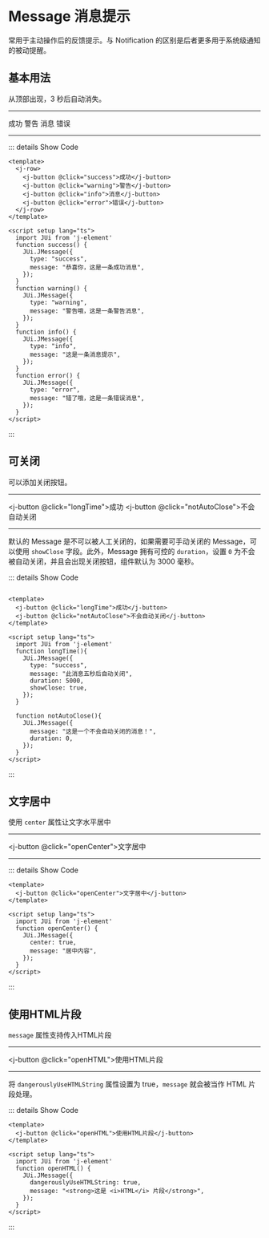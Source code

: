 <script setup lang="ts">
  import JUi from '../dist/j-element.js'
  function success() {
  JUi.JMessage({
      type: "success",
      message: "恭喜你，这是一条成功消息",
    });
  }
  function warning() {
    JUi.JMessage({
      type: "warning",
      message: "警告哦，这是一条警告消息",
    });
  }
  function info() {
    JUi.JMessage({
      type: "info",
      message: "这是一条消息提示",
    });
  }
  function error() {
    JUi.JMessage({
      type: "error",
      message: "错了哦，这是一条错误消息",
    });
  }
  function openHTML() {
    JUi.JMessage({
      dangerouslyUseHTMLString: true,
      message: "<strong>这是 <i>HTML</i> 片段</strong>",
    });
  }

  function openCenter() {
    JUi.JMessage({
      message: "居中内容",
      center: true,
    });
  }

  function longTime(){
    JUi.JMessage({
      type: "success",
      message: "此消息五秒后自动关闭",
      duration: 5000,
      showClose: true,
    });
  }

  function notAutoClose(){
    JUi.JMessage({
      message: "这是一个不会自动关闭的消息！",
      duration: 0,
    });
  }
</script>

# Message 消息提示

常用于主动操作后的反馈提示。与 Notification 的区别是后者更多用于系统级通知的被动提醒。

## 基本用法

从顶部出现，3 秒后自动消失。

<hr />

<j-row>
  <j-button @click="success">成功</j-button>
  <j-button @click="warning">警告</j-button>
  <j-button @click="info">消息</j-button>
  <j-button @click="error">错误</j-button>
</j-row>

<hr />

::: details Show Code
```vue
<template>
  <j-row>
    <j-button @click="success">成功</j-button>
    <j-button @click="warning">警告</j-button>
    <j-button @click="info">消息</j-button>
    <j-button @click="error">错误</j-button>
  </j-row>
</template>

<script setup lang="ts">
  import JUi from 'j-element'
  function success() {
    JUi.JMessage({
      type: "success",
      message: "恭喜你，这是一条成功消息",
    });
  }
  function warning() {
    JUi.JMessage({
      type: "warning",
      message: "警告哦，这是一条警告消息",
    });
  }
  function info() {
    JUi.JMessage({
      type: "info",
      message: "这是一条消息提示",
    });
  }
  function error() {
    JUi.JMessage({
      type: "error",
      message: "错了哦，这是一条错误消息",
    });
  }
</script>
```
:::

## 可关闭

可以添加关闭按钮。

<hr />

<j-button @click="longTime">成功</j-button>
<j-button @click="notAutoClose">不会自动关闭</j-button>

<hr />

默认的 Message 是不可以被人工关闭的，如果需要可手动关闭的 Message，可以使用 `showClose` 字段。此外，Message 拥有可控的 `duration`，设置 `0` 为不会被自动关闭，并且会出现关闭按钮，组件默认为 3000 毫秒。


::: details Show Code
```vue

<template>
  <j-button @click="longTime">成功</j-button>
  <j-button @click="notAutoClose">不会自动关闭</j-button>
</template>

<script setup lang="ts">
  import JUi from 'j-element'
  function longTime(){
    JUi.JMessage({
      type: "success",
      message: "此消息五秒后自动关闭",
      duration: 5000,
      showClose: true,
    });
  }

  function notAutoClose(){
    JUi.JMessage({
      message: "这是一个不会自动关闭的消息！",
      duration: 0,
    });
  }
</script>
```
:::


## 文字居中

使用 `center` 属性让文字水平居中

<hr/>

<j-button @click="openCenter">文字居中</j-button>

<hr/>

::: details Show Code
```vue
<template>
  <j-button @click="openCenter">文字居中</j-button>
</template>

<script setup lang="ts">
  import JUi from 'j-element'
  function openCenter() {
    JUi.JMessage({
      center: true,
      message: "居中内容",
    });
  }
</script>
```
:::


## 使用HTML片段

`message` 属性支持传入HTML片段

<hr/>

<j-button @click="openHTML">使用HTML片段</j-button>

<hr/>

将 `dangerouslyUseHTMLString` 属性设置为 true，`message` 就会被当作 HTML 片段处理。

::: details Show Code
```vue
<template>
  <j-button @click="openHTML">使用HTML片段</j-button>
</template>

<script setup lang="ts">
  import JUi from 'j-element'
  function openHTML() {
    JUi.JMessage({
      dangerouslyUseHTMLString: true,
      message: "<strong>这是 <i>HTML</i> 片段</strong>",
    });
  }
</script>
```
:::
